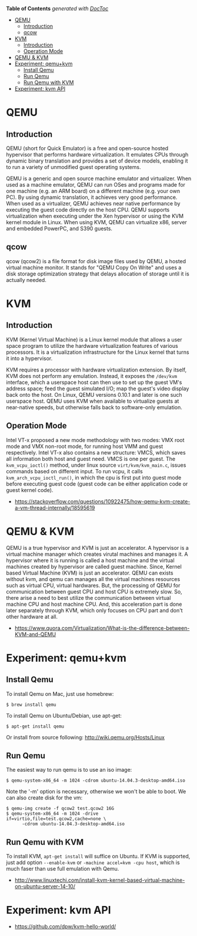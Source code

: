 <!-- START doctoc generated TOC please keep comment here to allow auto update -->
<!-- DON'T EDIT THIS SECTION, INSTEAD RE-RUN doctoc TO UPDATE -->
**Table of Contents**  *generated with [DocToc](https://github.com/thlorenz/doctoc)*

- [QEMU](#qemu)
  - [Introduction](#introduction)
  - [qcow](#qcow)
- [KVM](#kvm)
  - [Introduction](#introduction-1)
  - [Operation Mode](#operation-mode)
- [QEMU & KVM](#qemu--kvm)
- [Experiment: qemu+kvm](#experiment-qemukvm)
  - [Install Qemu](#install-qemu)
  - [Run Qemu](#run-qemu)
  - [Run Qemu with KVM](#run-qemu-with-kvm)
- [Experiment: kvm API](#experiment-kvm-api)

<!-- END doctoc generated TOC please keep comment here to allow auto update -->

# QEMU

## Introduction

QEMU (short for Quick Emulator) is a free and open-source hosted hypervisor that performs hardware
virtualization. It emulates CPUs through dynamic binary translation and provides a set of
device models, enabling it to run a variety of unmodified guest operating systems.

QEMU is a generic and open source machine emulator and virtualizer. When used as a machine emulator,
QEMU can run OSes and programs made for one machine (e.g. an ARM board) on a different machine (e.g.
your own PC). By using dynamic translation, it achieves very good performance. When used as a
virtualizer, QEMU achieves near native performance by executing the guest code directly on the host
CPU. QEMU supports virtualization when executing under the Xen hypervisor or using the KVM kernel
module in Linux. When using KVM, QEMU can virtualize x86, server and embedded PowerPC, and S390 guests.

## qcow

qcow (qcow2) is a file format for disk image files used by QEMU, a hosted virtual machine monitor. It
stands for "QEMU Copy On Write" and uses a disk storage optimization strategy that delays allocation
of storage until it is actually needed.

# KVM

## Introduction

KVM (Kernel Virtual Machine) is a Linux kernel module that allows a user space program to utilize
the hardware virtualization features of various processors. It is a virtualization infrastructure
for the Linux kernel that turns it into a hypervisor.

KVM requires a processor with hardware virtualization extension. By itself, KVM does not perform
any emulation. Instead, it exposes the `/dev/kvm` interface, which a userspace host can then use to
set up the guest VM's address space; feed the guest simulated I/O; map the guest's video display
back onto the host. On Linux, QEMU versions 0.10.1 and later is one such userspace host. QEMU uses
KVM when available to virtualize guests at near-native speeds, but otherwise falls back to software-only
emulation.

## Operation Mode

Intel VT-x proposed a new mode methodology with two modes: VMX root mode and VMX non-root mode, for
running host VMM and guest respectively. Intel VT-x also contains a new structure: VMCS, which saves
all information both host and guest need. VMCS is one per guest. The `kvm_vcpu_ioctl()` method, under
linux source `virt/kvm/kvm_main.c`, issues commands based on different input. To  run vcpu, it calls
`kvm_arch_vcpu_ioctl_run()`, in which the cpu is first put into guest mode before executing guest code
(guest code can be either application code or guest kernel code).

- https://stackoverflow.com/questions/10922475/how-qemu-kvm-create-a-vm-thread-internally/18595619

# QEMU & KVM

QEMU is a true hypervisor and KVM is just an accelerator. A hypervisor is a virtual machine manager
which creates virutal machines and manages it. A hypervisor where it is running is called a host
machine and the virtual machines created by hypervisor are called guest machine. Since, Kernel based
Virtual Machine (KVM) is just an accelerator. QEMU can exists without kvm, and qemu can manages all
the virtual machines resources such as virtual CPU, virtual hardwares. But, the processing of QEMU
for communication between guest CPU and host CPU is extremely slow. So, there arise a need to best
utilize the communication between virtual machine CPU and host machine CPU. And, this acceleration
part is done later separately through KVM, which only focuses on CPU part and don't other hardware
at all.

- https://www.quora.com/Virtualization/What-is-the-difference-between-KVM-and-QEMU

# Experiment: qemu+kvm

## Install Qemu

To install Qemu on Mac, just use homebrew:

```
$ brew install qemu
```

To install Qemu on Ubuntu/Debian, use apt-get:

```
$ apt-get install qemu
```

Or install from source following: http://wiki.qemu.org/Hosts/Linux

## Run Qemu

The easiest way to run qemu is to use an iso image:

```
$ qemu-system-x86_64 -m 1024 -cdrom ubuntu-14.04.3-desktop-amd64.iso
```

Note the '-m' option is necessary, otherwise we won't be able to boot. We can also create disk for
the vm:

```
$ qemu-img create -f qcow2 test.qcow2 16G
$ qemu-system-x86_64 -m 1024 -drive if=virtio,file=test.qcow2,cache=none \
      -cdrom ubuntu-14.04.3-desktop-amd64.iso
```

## Run Qemu with KVM

To install KVM, `apt-get install` will suffice on Ubuntu. If KVM is supported, just add option
`--enable-kvm` or `-machine accel=kvm -cpu host`, which is much faser than use full emulation
with Qemu.

- http://www.linuxtechi.com/install-kvm-kernel-based-virtual-machine-on-ubuntu-server-14-10/

# Experiment: kvm API

- https://github.com/dpw/kvm-hello-world/
